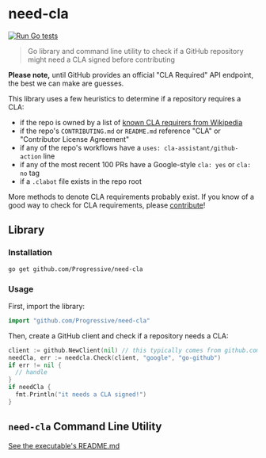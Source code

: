 # need-cla

[![Run Go tests](https://github.com/Progressive/need-cla/actions/workflows/test.yml/badge.svg?branch=main)](https://github.com/Progressive/need-cla/actions/workflows/test.yml)

> Go library and command line utility to check if a GitHub repository might need a CLA signed before contributing

**Please note,** until GitHub provides an official "CLA Required" API endpoint, the best we can make are guesses.

This library uses a few heuristics to determine if a repository requires a CLA:

- if the repo is owned by a list of [known CLA requirers from Wikipedia](https://en.wikipedia.org/wiki/Contributor_License_Agreement#Users)
- if the repo's `CONTRIBUTING.md` or `README.md` reference "CLA" or "Contributor License Agreement"
- if any of the repo's workflows have a `uses: cla-assistant/github-action` line
- if any of the most recent 100 PRs have a Google-style `cla: yes` or `cla: no` tag
- if a `.clabot` file exists in the repo root

More methods to denote CLA requirements probably exist.
If you know of a good way to check for CLA requirements, please [contribute](./CONTRIBUTING.md)!

## Library

### Installation

```
go get github.com/Progressive/need-cla
```

### Usage

First, import the library:

```go
import "github.com/Progressive/need-cla"
```

Then, create a GitHub client and check if a repository needs a CLA:

```go
client := github.NewClient(nil) // this typically comes from github.com/google/go-github/v38/github
needCla, err := needcla.Check(client, "google", "go-github")
if err != nil {
  // handle
}
if needCla {
  fmt.Println("it needs a CLA signed!")
}
```

## `need-cla` Command Line Utility

[See the executable's README.md](./cmd/need-cla/README.md)
